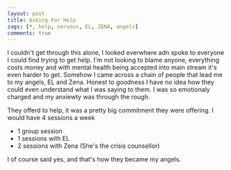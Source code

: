 ```yaml
---
layout: post
title: Asking For Help
zags: [*, help, nervous, EL, ZENA, angels]
comments: true
---
```

I couldn't get through this alone, I looked everwhere adn spoke to everyone I could find trying to get help. 
I'm not looking to blame anyone, everything costs money and with mental health being accepted into main stream it's even harder to get.
Somehow I came across a chain of people that lead me to my angels, EL and Zena. Honest to goodness I have no idea how they could even understand what I was saying to them. I was so emotionaly charged and my anxiewty was through the rough.

They offerd to help, it was a pretty big commitment they were offering. I would have 4 sessions a week
- 1 group session
- 1 sessions with EL
- 2 sessions with Zena (She's the crisis counsellor) 

I of course said yes, and that's how they became my angels.